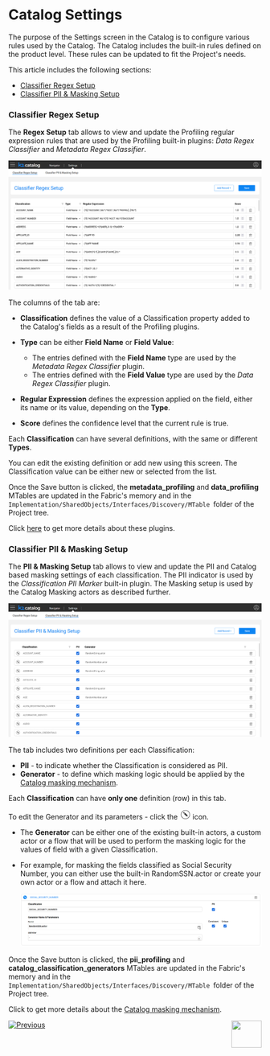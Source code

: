 <web>

# Catalog Settings

The purpose of the Settings screen in the Catalog is to configure various rules used by the Catalog. The Catalog includes the built-in rules defined on the product level. These rules can be updated to fit the Project's needs. 

This article includes the following sections:

* [Classifier Regex Setup](10_catalog_settings.md#classifier-regex-setup)
* [Classifier PII & Masking Setup](10_catalog_settings.md#classifier-pii--masking-setup)

### Classifier Regex Setup

The **Regex Setup** tab allows to view and update the Profiling regular expression rules that are used by the Profiling built-in plugins: *Data Regex Classifier* and *Metadata Regex Classifier*. 

<img src="images/settings_regex.png" style="zoom:80%;" />

The columns of the tab are:

* **Classification** defines the value of a Classification property added to the Catalog's fields as a result of the Profiling plugins. 

* **Type** can be either **Field Name** or **Field Value**:
  * The entries defined with the **Field Name** type are used by the *Metadata Regex Classifier* plugin.
  * The entries defined with the **Field Value** type are used by the *Data Regex Classifier* plugin.
* **Regular Expression** defines the expression applied on the field, either its name or its value, depending on the **Type**.
* **Score** defines the confidence level that the current rule is true. 

Each **Classification** can have several definitions, with the same or different **Types**.

You can edit the existing definition or add new using this screen. The Classification value can be either new or selected from the list.

Once the Save button is clicked, the **metadata_profiling** and **data_profiling** MTables are updated in the Fabric's memory and in the ```Implementation/SharedObjects/Interfaces/Discovery/MTable ```folder of the Project tree.

Click [here](04_plugin_framework.md#built-in-plugins) to get more details about these plugins. 

### Classifier PII & Masking Setup

The **PII & Masking Setup** tab allows to view and update the PII and Catalog based masking settings of each classification. The PII indicator is used by the *Classification PII Marker* built-in plugin. The Masking setup is used by the Catalog Masking actors as described further. 

<img src="images/settings_pii_mask.png" style="zoom:80%;" />

The tab includes two definitions per each Classification:

* **PII** - to indicate whether the Classification is considered as PII. 
* **Generator** - to define which masking logic should be applied by the [Catalog masking mechanism](09_build_artifacts.md#catalog-masking).

Each **Classification** can have **only one** definition (row) in this tab.

To edit the Generator and its parameters - click the <img src="images/edit_masking.png" style="zoom: 80%;" /> icon.

* The **Generator** can be either one of the existing built-in actors, a custom actor or a flow that will be used to perform the masking logic for the values of field with a given Classification.

* For example, for masking the fields classified as Social Security Number, you can either use the built-in RandomSSN.actor or create your own actor or a flow and attach it here.

  <img src="images/settings_masking_edit.png" style="zoom: 80%;" />

Once the Save button is clicked, the **pii_profiling** and **catalog_classification_generators** MTables are updated in the Fabric's memory and in the ```Implementation/SharedObjects/Interfaces/Discovery/MTable ```folder of the Project tree.

Click to get more details about the [Catalog masking mechanism](09_build_artifacts.md#catalog-masking).



[![Previous](/articles/images/Previous.png)](08_search_catalog.md)[<img align="right" width="60" height="54" src="/articles/images/Next.png">](11_catalog_masking.md) 

</web>
